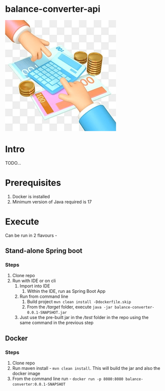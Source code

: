 balance-converter-api
========

![](logo.png)

# Intro
TODO...

# Prerequisites

1. Docker is installed
2. Minimum version of Java required is 17

# Execute

Can be run in 2 flavours - 
## Stand-alone Spring boot

### Steps

1. Clone repo
2. Run with IDE or on cli
    1. Import into IDE
        1. Within the IDE, run as Spring Boot App
    2. Run from command line
        1. Build project `mvn clean install -Ddockerfile.skip`
        2. From the */target* folder, execute `java -jar balance-converter-0.0.1-SNAPSHOT.jar`
    3. Just use the pre-built jar in the */test* folder in the repo using the same command in the previous step

## Docker

### Steps

1. Clone repo
2. Run maven install - `mvn clean install`. This will build the jar and also the docker image
3. From the command line run - `docker run -p 8080:8080 balance-converter:0.0.1-SNAPSHOT`
